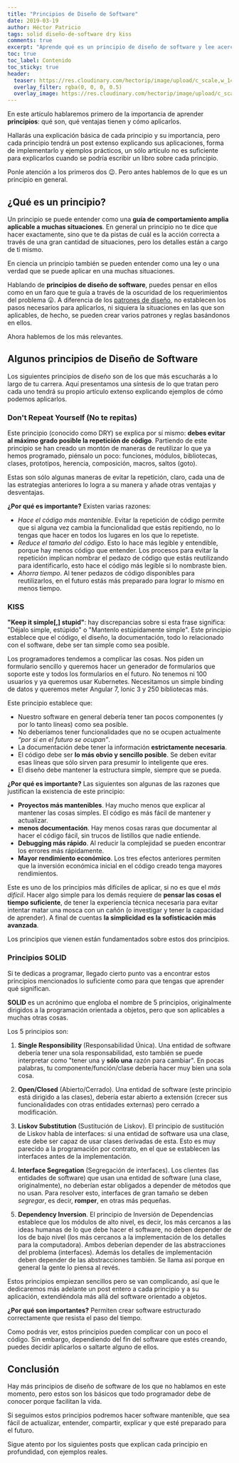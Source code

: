 ```yaml
---
title: "Principios de Diseño de Software"
date: 2019-03-19
author: Héctor Patricio
tags: solid diseño-de-software dry kiss
comments: true
excerpt: "Aprende qué es un principio de diseño de software y lee acerca de los más importantes."
toc: true
toc_label: Contenido
toc_sticky: true
header:
  teaser: https://res.cloudinary.com/hectorip/image/upload/c_scale,w_1440/v1552951011/evgeni-tcherkasski-974328-unsplash_kqnoni.jpg
  overlay_filter: rgba(0, 0, 0, 0.5)
  overlay_image: https://res.cloudinary.com/hectorip/image/upload/c_scale,w_1440/v1552951011/evgeni-tcherkasski-974328-unsplash_kqnoni.jpg
---
```


En este artículo hablaremos primero de la importancia de aprender **principios**: qué son, qué ventajas tienen y cómo aplicarlos.

Hallarás una explicación básica de cada principio y su importancia, pero cada principio tendrá un post extenso explicando sus aplicaciones, forma de implementarlo y ejemplos prácticos, un sólo artículo no es suficiente para explicarlos cuando se podría escribir un libro sobre cada principio.

Ponle atención a los primeros dos 😉. Pero antes hablemos de lo que es un principio en general.

## ¿Qué es un principio?

Un principio se puede entender como una **guía de comportamiento amplia aplicable a muchas situaciones**. En general un principio no te dice que hacer exactamente, sino que te da pistas de cuál es la acción correcta a través de una gran cantidad de situaciones, pero los detalles están a cargo de ti mismo.

En ciencia un principio también se pueden entender como una ley o una verdad que se puede aplicar en una muchas situaciones.

Hablando de **principios de diseño de software**, puedes pensar en ellos como en un faro que te guía a través de la oscuridad de los requerimientos del problema 😛. A diferencia de los [patrones de diseño](/2019/02/23/patrones-de-diseno-que-son-y-cuando-usarlos), no establecen los pasos necesarios para aplicarlos, ni siquiera la situaciones en las que son aplicables, de hecho, se pueden crear varios patrones y reglas basándonos en ellos.

Ahora hablemos de los más relevantes.

## Algunos principios de Diseño de Software

Los siguientes principios de diseño son de los que más escucharás a lo largo de tu carrera. Aquí presentamos una síntesis de lo que tratan pero cada uno tendrá su propio artículo extenso explicando ejemplos de cómo podemos aplicarlos.

### Don't Repeat Yourself (No te repitas)

Este principio (conocido como DRY) se explica por sí mismo: **debes evitar al máximo grado posible la repetición de código**. Partiendo de este principio se han creado un montón de maneras de reutilizar lo que ya hemos programado, piénsalo un poco: funciones, módulos, bibliotecas, clases, prototipos, herencia, composición, macros, saltos (goto).

Estas son sólo algunas maneras de evitar la repetición, claro, cada una de las estrategias anteriores lo logra a su manera y añade otras ventajas y desventajas.

**¿Por qué es importante?** Existen varias razones:

* *Hace el código más mantenible*. Evitar la repetición de código permite que si alguna vez cambia la funcionalidad que estás repitiendo, no lo tengas que hacer en todos los lugares en los que lo repetiste.
* *Reduce el tamaño del código*. Esto lo hace más legible y entendible, porque hay menos código que entender. Los procesos para evitar la repetición implican nombrar el pedazo de código que estás reutilizando para identificarlo, esto hace el código más legible si lo nombraste bien.
* *Ahorra tiempo*. Al tener pedazos de código disponibles para reutilizarlos, en el futuro estás más preparado para lograr lo mismo en menos tiempo.

### KISS

**"Keep it simple[,] stupid"**: hay discrepancias sobre si esta frase significa: "Déjalo simple, estúpido" o "Mantenlo estúpidamente simple". Este principio establece que el código, el diseño, la documentación, todo lo relacionado con el software, debe ser tan simple como sea posible.

Los programadores tendemos a complicar las cosas. Nos piden un formulario sencillo y queremos hacer un generador de formularios que soporte este y todos los formularios en el futuro. No tenemos ni 100 usuarios y ya queremos usar Kubernetes. Necesitamos un simple binding de datos y queremos meter Angular 7, Ionic 3 y 250 bibliotecas más.

Este principio establece que:

* Nuestro software en general debería tener tan pocos componentes (y por lo tanto líneas) como sea posible.
* No deberíamos tener funcionalidades que no se ocupen actualmente *“por si en el futuro se ocupan”*.
* La documentación debe tener la información **estrictamente necesaria**.
* El código debe ser **lo más obvio y sencillo posible**. Se deben evitar esas líneas que sólo sirven para presumir lo inteligente que eres.
* El diseño debe mantener la estructura simple, siempre que se pueda.

**¿Por qué es importante?** Las siguientes son algunas de las razones que justifican la existencia de este principio:

* **Proyectos más mantenibles**. Hay mucho menos que explicar al mantener las cosas simples. El código es más fácil de mantener y actualizar.
* **menos documentación**. Hay menos cosas raras que documentar al hacer el código fácil, sin trucos de listillos que nadie entiende.
* **Debugging más rápido**. Al reducir la complejidad se pueden encontrar los errores más rápidamente.
* **Mayor rendimiento económico**. Los tres efectos anteriores permiten que la inversión económica inicial en el código creado tenga mayores rendimientos.

Este es uno de los principios más difíciles de aplicar, si no es que el *más difícil*. Hacer algo simple para los demás requiere de **pensar las cosas el tiempo suficiente**, de tener la experiencia técnica necesaria para evitar intentar matar una mosca con un cañón (o investigar y tener la capacidad de aprender). A final de cuentas **la simplicidad es la sofisticación más avanzada**.

Los principios que vienen están fundamentados sobre estos dos principios.

### Principios SOLID

Si te dedicas a programar, llegado cierto punto vas a encontrar estos principios mencionados lo suficiente como para que tengas que aprender qué significan.

**SOLID** es un acrónimo que engloba el nombre de 5 principios, originalmente dirigidos a la programación orientada a objetos, pero que son aplicables a muchas otras cosas.

Los 5 principios son:

1. **Single Responsibility** (Responsabilidad Única). Una entidad de software debería tener una sola responsabilidad, esto también se puede interpretar como "tener una y **sólo una** razón para cambiar". En pocas palabras, tu componente/función/clase debería hacer muy bien una sola cosa.

2. **Open/Closed** (Abierto/Cerrado). Una entidad de software (este principio está dirigido a las clases), debería estar abierto a extensión (crecer sus funcionalidades con otras entidades externas) pero cerrado a modificación.

3. **Liskov Substitution** (Sustitución de Liskov). El principio de sustitución de Liskov habla de interfaces: si una entidad de software usa una clase, este debe ser capaz de usar clases derivadas de esta. Esto es muy parecido a la programación por contrato, en el que se establecen las interfaces antes de la implementación.

4. **Interface Segregation** (Segregación de interfaces). Los clientes (las entidades de software) que usan una entidad de software (una clase, originalmente), no deberían estar obligados a depender de métodos que no usan. Para resolver esto, interfaces de gran tamaño se deben *segregar*, es decir, **romper**, en otras más pequeñas.

5. **Dependency Inversion**. El principio de Inversión de Dependencias establece que los módulos de alto nivel, es decir, los más cercanos a las ideas humanas de lo que debe hacer el software, no deben depender de los de bajo nivel (los más cercanos a la implementación de los detalles para la computadora). Ambos deberían depender de las abstracciones del problema (interfaces). Además los detalles de implementación deben depender de las abstracciones también. Se llama así porque en general la gente lo piensa al revés.

Estos principios empiezan sencillos pero se van complicando, así que le dedicaremos más adelante un post entero a cada principio y a su aplicación, extendiéndola más allá del software orientado a objetos.

**¿Por qué son importantes?** Permiten crear software estructurado correctamente que resista el paso del tiempo.

Como podrás ver, estos principios pueden complicar con un poco el código. Sin embargo, dependiendo del fin del software que estés creando, puedes decidir aplicarlos o saltarte alguno de ellos.

## Conclusión

Hay más principios de diseño de software de los que no hablamos en este momento, pero estos son los básicos que todo programador debe de conocer porque facilitan la vida.

Si seguimos estos principios podremos hacer software mantenible, que sea fácil de actualizar, entender, compartir, explicar y que esté preparado para el futuro.

Sigue atento por los siguientes posts que explican cada principio en profundidad, con ejemplos reales.
